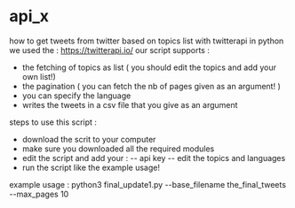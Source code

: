 # api_x
how to get tweets from twitter based on topics list with twitterapi in python
we used the : https://twitterapi.io/
our script supports : 
  - the fetching of topics as list ( you should edit the topics and add your own list!)
  - the pagination ( you can fetch the nb of pages given as an argument! )
  - you can specify the language
  - writes the tweets in a csv file that you give as an argument

steps to use this script : 
  - download the scrit to your computer
  - make sure you downloaded all the required modules
  - edit the script and add your :
      -- api key
      -- edit the topics and languages
  - run the script like the example usage!

example usage : 
  python3 final_update1.py --base_filename the_final_tweets --max_pages 10


